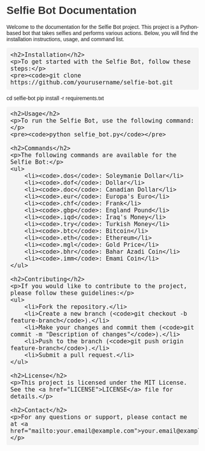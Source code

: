 <!DOCTYPE html>
<html lang="en">
<head>
    <meta charset="UTF-8">
    <meta name="viewport" content="width=device-width, initial-scale=1.0">
    <title>Selfie Bot Documentation</title>
    <style>
        body {
            font-family: Arial, sans-serif;
            margin: 20px;
        }
        h1, h2, h3 {
            color: #333;
        }
        code {
            background-color: #f4f4f4;
            padding: 2px 4px;
            border-radius: 4px;
            font-size: 1.1em;
        }
        pre {
            background-color: #f4f4f4;
            padding: 10px;
            border-radius: 4px;
            overflow-x: auto;
        }
    </style>
</head>
<body>
    <h1>Selfie Bot Documentation</h1>
    <p>Welcome to the documentation for the Selfie Bot project. This project is a Python-based bot that takes selfies and performs various actions. Below, you will find the installation instructions, usage, and command list.</p>

    <h2>Installation</h2>
    <p>To get started with the Selfie Bot, follow these steps:</p>
    <pre><code>git clone https://github.com/yourusername/selfie-bot.git
cd selfie-bot
pip install -r requirements.txt</code></pre>

    <h2>Usage</h2>
    <p>To run the Selfie Bot, use the following command:</p>
    <pre><code>python selfie_bot.py</code></pre>

    <h2>Commands</h2>
    <p>The following commands are available for the Selfie Bot:</p>
    <ul>
        <li><code>.dos</code>: Soleymanie Dollar</li>
        <li><code>.dof</code>: Dollar</li>
        <li><code>.doc</code>: Canadian Dollar</li>
        <li><code>.eur</code>: Europa's Euro</li>
        <li><code>.chf</code>: Frank</li>
        <li><code>.gbp</code>: England Pound</li>
        <li><code>.iqd</code>: Iraq's Money</li>
        <li><code>.try</code>: Turkish Money</li>
        <li><code>.btc</code>: Bitcoin</li>
        <li><code>.eth</code>: Ethereum</li>
        <li><code>.mgl</code>: Gold Price</li>
        <li><code>.bhr</code>: Bahar Azadi Coin</li>
        <li><code>.imm</code>: Emami Coin</li>
    </ul>

    <h2>Contributing</h2>
    <p>If you would like to contribute to the project, please follow these guidelines:</p>
    <ul>
        <li>Fork the repository.</li>
        <li>Create a new branch (<code>git checkout -b feature-branch</code>).</li>
        <li>Make your changes and commit them (<code>git commit -m "Description of changes"</code>).</li>
        <li>Push to the branch (<code>git push origin feature-branch</code>).</li>
        <li>Submit a pull request.</li>
    </ul>

    <h2>License</h2>
    <p>This project is licensed under the MIT License. See the <a href="LICENSE">LICENSE</a> file for details.</p>

    <h2>Contact</h2>
    <p>For any questions or support, please contact me at <a href="mailto:your.email@example.com">your.email@example.com</a>.</p>
</body>
</html>

